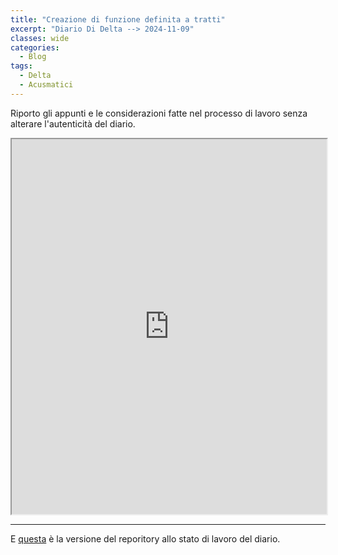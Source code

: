 ```yaml
---
title: "Creazione di funzione definita a tratti"
excerpt: "Diario Di Delta --> 2024-11-09"
classes: wide
categories:
  - Blog
tags:
  - Delta
  - Acusmatici
---
```


Riporto gli appunti e le considerazioni fatte nel processo di lavoro senza alterare l'autenticità del diario.

<iframe src="https://docs.google.com/viewer?url=https://s-e-a-m.github.io/giulio-romano-de-mattia/assets/docs/2024-11-09_deltaBlog.pdf&embedded=true" width="100%" height="600px"></iframe>

---

E [questa](https://github.com/DMGiulioRomano/delta/tree/d6259c91d5f743e1549a24f77b78d033cdd222f3) è la versione del reporitory allo stato di lavoro del diario.
